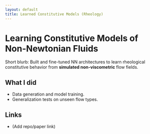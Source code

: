 ```yaml
---
layout: default
title: Learned Constitutive Models (Rheology)
---
```


# Learning Constitutive Models of Non-Newtonian Fluids

Short blurb: Built and fine-tuned NN architectures to learn rheological constitutive behavior from **simulated non-viscometric** flow fields.

## What I did
- Data generation and model training.
- Generalization tests on unseen flow types.

## Links
- (Add repo/paper link)

